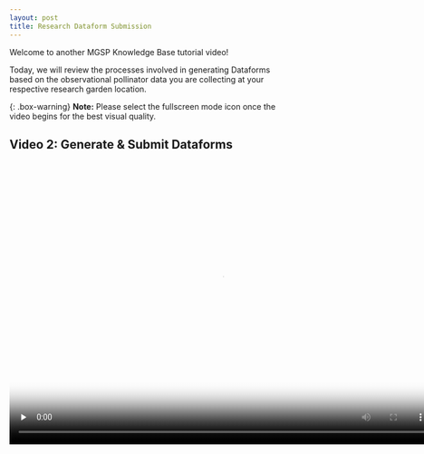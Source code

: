 ```yaml
---
layout: post
title: Research Dataform Submission
---
```


<p>Welcome to another MGSP Knowledge Base tutorial video!</p>

Today, we will review the processes involved in generating Dataforms based 
on the observational pollinator data you are collecting at your respective research garden location.

{: .box-warning}
**Note:** Please select the fullscreen mode icon once the video begins for the best visual quality.  


## Video 2: **Generate & Submit Dataforms**

<video width='750' height='500' align = 'center' poster="/img/video_poster.png" onclick="this.paused?this.play():this.pause();" preload='none' controls>
    <source src="/video/Video_02.mp4" type="video/mp4" />
</video>





